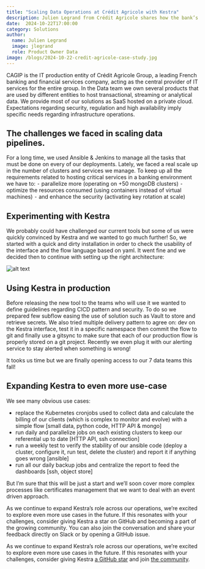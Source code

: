 ```yaml
---
title: "Scaling Data Operations at Crédit Agricole with Kestra"
description: Julien Legrand from Crédit Agricole shares how the bank’s Data Team use Kestra to optimize infrastructure management, enhance security, and scale data pipelines for mission-critical operations across 50+ MongoDB clusters.
date:  2024-10-22T17:00:00
category: Solutions
author:
  name: Julien Legrand
  image: jlegrand
  role: Product Owner Data
image: /blogs/2024-10-22-credit-agricole-case-study.jpg
---
```


CAGIP is the IT production entity of Crédit Agricole Group, a leading French banking and financial services company, acting as the central provider of IT services for the entire group. In the Data team we own several products that are used by different entities to host transactional, streaming or analytical data. We provide most of our solutions as SaaS hosted on a private cloud. Expectations regarding security, regulation and high availability imply specific needs regarding infrastructure operations.

## The challenges we faced in scaling data pipelines.

For a long time, we used Ansible & Jenkins to manage all the tasks that must be done on every of our deployments. Lately, we faced a real scale up in the number of clusters and services we manage. To keep up all the requirements related to hosting critical services in a banking environment we have to:
⁃ parallelize more (operating on +50 mongoDB clusters)
⁃ optimize the resources consumed (using containers instead of virtual machines)
⁃ and enhance the security (activating key rotation at scale) 

## Experimenting with Kestra

We probably could have challenged our current tools but some of us were quickly convinced by Kestra and we wanted to go much further!
So, we started with a quick and dirty installation in order to check the usability of the interface and the flow language based on yaml. It went fine and we decided then to continue with setting up the right architecture:

![alt text](/blogs/2024-10-22-credit-agricole-case-study/architecture.png)

## Using Kestra in production
Before releasing the new tool to the teams who will use it we wanted to define guidelines regarding CICD pattern and security. To do so we prepared few subflow easing the use of solution such as Vault to store and retrieve secrets. We also tried multiple delivery pattern to agree on: dev on the Kestra interface, test it in a specific namespace then commit the flow to git and finally use a gitsync to make sure that each of our production flow is properly stored on a git project. Recently we even plug it with our alerting service to stay alerted when something is wrong!
 
It tooks us time but we are finally opening access to our 7 data teams this fall!

## Expanding Kestra to even more use-case

We see many obvious use cases:
- replace the Kubernetes cronjobs used to collect data and calculate the billing of our clients (which is complex to monitor and evolve) with a simple flow [small data, python code, HTTP API & mongo]
- run daily and parallelize jobs on each existing clusters to keep our referential up to date [HTTP API, ssh connection]
- run a weekly test to verify the stability of our ansible code (deploy a cluster, configure it, run test, delete the cluster) and report it if anything goes wrong [ansible]
- run all our daily backup jobs and centralize the report to feed the dashboards [ssh, object store]

But I’m sure that this will be just a start and we’ll soon cover more complex processes like certificates management that we want to deal with an event driven approach.

As we continue to expand Kestra’s role across our operations, we’re excited to explore even more use cases in the future. If this resonates with your challenges, consider giving Kestra a star on GitHub and becoming a part of the growing community. You can also join the conversation and share your feedback directly on Slack or by opening a GitHub issue.

As we continue to expand Kestra’s role across our operations, we’re excited to explore even more use cases in the future. If this resonates with your challenges, consider giving Kestra [a GitHub star](https://github.com/kestra-io/kestra) and join [the community](https://kestra.io/slack).



